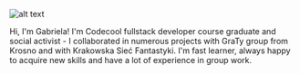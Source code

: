 
![alt text](https://i.ibb.co/w44B7DT/Fraktalia.png)

Hi, I'm Gabriela!
I'm Codecool fullstack developer course graduate and social activist - I collaborated in numerous projects with GraTy group from Krosno and with Krakowska Sieć Fantastyki. I'm fast learner, always happy to acquire new skills and have a lot of experience in group work.
<!--
**Fraktalia/Fraktalia** is a ✨ _special_ ✨ repository because its `README.md` (this file) appears on your GitHub profile.

Here are some ideas to get you started:

- 🔭 I’m currently working on ...
- 🌱 I’m currently learning ...
- 👯 I’m looking to collaborate on ...
- 🤔 I’m looking for help with ...
- 💬 Ask me about ...
- 📫 How to reach me: ...
- 😄 Pronouns: ...
- ⚡ Fun fact: ...
-->
